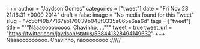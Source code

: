 
+++
author = "Jaydson Gomes"
categories = ["tweet"]
date = "Fri Nov 28 21:16:31 +0000 2014"
draft = false
image = "No media found for this Tweet"
slug = "7c56f49b77167ab170039b048f0335a065e6aa6d"
tags = ["tweet"]
title = """Nãaaooooooooo. Chavinho, ..."""
tweet = true
tweet_url = "https://twitter.com/jaydson/status/538441328494149632"
+++
Nãaaooooooooo. Chavinho, nãoooooooo ://///
